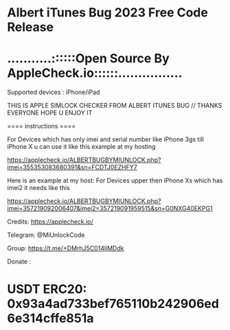 # Albert iTunes Bug 2023 Free Code Release 
# ...........::::::Open Source By AppleCheck.io::::::................
Supported devices : iPhone/iPad

THIS IS APPLE SIMLOCK CHECKER FROM ALBERT ITUNES BUG // THANKS EVERYONE HOPE U ENJOY IT 

==== instructions ====

For Devices which has only imei and serial number like 
iPhone 3gs till iPhone X u can use it like this example at my hosting 

https://applecheck.io/ALBERTBUGBYMIUNLOCK.php?imei=355353083680391&sn=FCDTJ0EZHFY7


Here is an example at my host:
For Devices upper then iPhone Xs which has imei2 it needs like this 

https://applecheck.io/ALBERTBUGBYMIUNLOCK.php?imei=357219092006407&imei2=357219091959515&sn=G0NXG40EKPG1



Credits: https://applecheck.io/

Telegram: @MiUnlockCode

Group: https://t.me/+DMrhJ5C014ljMDdk

Donate :

# USDT ERC20: 0x93a4ad733bef765110b242906ed6e314cffe851a
 
